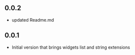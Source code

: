 ## 0.0.2

* updated Readme.md

## 0.0.1

* Initial version that brings widgets list and string extensions
